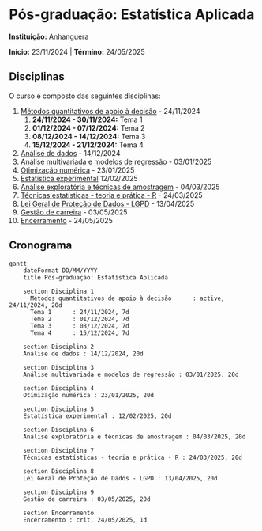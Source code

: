 # Pós-graduação: Estatística Aplicada

**Instituição:** [Anhanguera](https://kroton.platosedu.io/v2/lms/login)

**Início:** 23/11/2024 | **Término:** 24/05/2025

## Disciplinas
O curso é composto das seguintes disciplinas:
1. [Métodos quantitativos de apoio à decisão](./01-Métodos%20quantitativos%20de%20apoio%20à%20decisão/) - 24/11/2024
    1. **24/11/2024 - 30/11/2024:** Tema 1 
    1. **01/12/2024 - 07/12/2024:** Tema 2
    1. **08/12/2024 - 14/12/2024:** Tema 3
    1. **15/12/2024 - 21/12/2024:** Tema 4
1. [Análise de dados](./02-Análise%20de%20dados/) - 14/12/2024
1. [Análise multivariada e modelos de regressão](./03-Análise%20multivariada%20e%20modelos%20de%20regressão/) - 03/01/2025
1. [Otimização numérica](./04-Otimização%20numérica/) - 23/01/2025
1. [Estatística experimental](./05-Estatística%20experimental/) 12/02/2025
1. [Análise exploratória e técnicas de amostragem](./06-Análise%20exploratória%20e%20técnicas%20de%20amostragem/) - 04/03/2025
1. [Técnicas estatísticas - teoria e prática - R](./07-Técnicas%20estatísticas%20-%20teoria%20e%20prática%20-%20R/) - 24/03/2025
1. [Lei Geral de Proteção de Dados - LGPD](./08-Lei%20Geral%20de%20Proteção%20de%20Dados/) - 13/04/2025
1. [Gestão de carreira](./09-Gestão%20de%20carreira/) - 03/05/2025
1. [Encerramento]() - 24/05/2025

## Cronograma

```mermaid
gantt
    dateFormat DD/MM/YYYY
    title Pós-graduação: Estatística Aplicada
    
    section Disciplina 1
      Métodos quantitativos de apoio à decisão      : active, 24/11/2024, 20d
      Tema 1      : 24/11/2024, 7d
      Tema 2      : 01/12/2024, 7d
      Tema 3      : 08/12/2024, 7d
      Tema 4      : 15/12/2024, 7d
    
    section Disciplina 2
    Análise de dados : 14/12/2024, 20d

    section Disciplina 3
    Análise multivariada e modelos de regressão : 03/01/2025, 20d

    section Disciplina 4
    Otimização numérica : 23/01/2025, 20d

    section Disciplina 5
    Estatística experimental : 12/02/2025, 20d

    section Disciplina 6
    Análise exploratória e técnicas de amostragem : 04/03/2025, 20d

    section Disciplina 7
    Técnicas estatísticas - teoria e prática - R : 24/03/2025, 20d

    section Disciplina 8
    Lei Geral de Proteção de Dados - LGPD : 13/04/2025, 20d

    section Disciplina 9
    Gestão de carreira : 03/05/2025, 20d

    section Encerramento
    Encerramento : crit, 24/05/2025, 1d